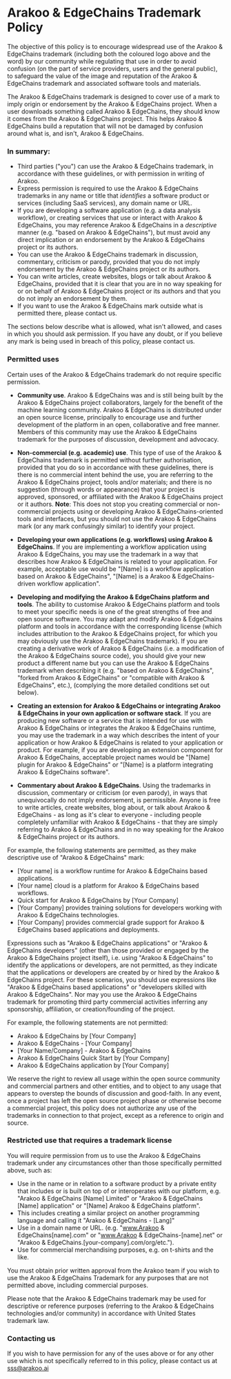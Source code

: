 # Arakoo & EdgeChains Trademark Policy


The objective of this policy is to encourage widespread use of the Arakoo & EdgeChains trademark (including
both the coloured logo above and the word) by our community while regulating that use in order to
avoid confusion (on the part of service providers, users and the general public), to safeguard the
value of the image and reputation of the Arakoo & EdgeChains trademark and associated software tools and materials.

The Arakoo & EdgeChains trademark is designed to cover use of a mark to imply origin or endorsement by the Arakoo & EdgeChains
project. When a user downloads something called Arakoo & EdgeChains, they should know it comes from the Arakoo & EdgeChains project.
This helps Arakoo & EdgeChains build a reputation that will not be damaged by confusion around what is, and isn't, Arakoo & EdgeChains.

### In summary:
* Third parties ("you") can use the Arakoo & EdgeChains trademark, in accordance with these guidelines, or with
permission in writing of Arakoo.
* Express permission is required to use the Arakoo & EdgeChains trademarks in any name or title that *identifies*
a software product or services (including SaaS services), any domain name or URL.
* If you are developing a software application (e.g. a data analysis workflow), or creating services
that use or interact with Arakoo & EdgeChains, you may reference Arakoo & EdgeChains in a *descriptive* manner (e.g. "based on Arakoo & EdgeChains"),
but must avoid any direct implication or an endorsement by the Arakoo & EdgeChains project or its authors.
* You can use the Arakoo & EdgeChains trademark in discussion, commentary, criticism or parody, provided that you do not imply
endorsement by the Arakoo & EdgeChains project or its authors.
* You can write articles, create websites, blogs or talk about Arakoo & EdgeChains, provided that it is clear that you are
in no way speaking for or on behalf of Arakoo & EdgeChains project or its authors and that you do not imply an endorsement by them.
* If you want to use the Arakoo & EdgeChains mark outside what is permitted there, please contact us.

The sections below describe what is allowed, what isn't allowed, and cases in which you should ask permission. If you have
any doubt, or if you believe any mark is being used in breach of this policy, please contact us.

### Permitted uses

Certain uses of the Arakoo & EdgeChains trademark do not require specific permission.

*	**Community use**. Arakoo & EdgeChains was and is still being built by the Arakoo & EdgeChains project collaborators, largely
for the benefit of the machine learning community. Arakoo & EdgeChains is distributed under an open source license, principally to encourage use and further development of the platform in an open, collaborative and free manner. Members of this
community may use the Arakoo & EdgeChains trademark for the purposes of discussion, development and advocacy.

*	**Non-commercial (e.g. academic) use**. This type of use of the Arakoo & EdgeChains trademark is permitted without further
authorisation, provided that you do so in accordance with these guidelines, there is there is no commercial intent
behind the use, you are referring to the Arakoo & EdgeChains project, tools and/or materials; and there is no suggestion
(through words or appearance) that your project is approved, sponsored, or affiliated with the Arakoo & EdgeChains project
or it authors. **Note**: This does not stop you creating commercial or non-commercial projects using or developing
Arakoo & EdgeChains-oriented tools and interfaces, but you should not use the Arakoo & EdgeChains mark (or any mark confusingly similar) to identify your project.

* **Developing your own applications (e.g. workflows) using Arakoo & EdgeChains**. If you are implementing a workflow application
using Arakoo & EdgeChains, you may use the trademark in a way that describes how Arakoo & EdgeChains is related to your application.
For example, acceptable use would be "[Name] is a workflow application based on Arakoo & EdgeChains", "[Name] is a Arakoo & EdgeChains-driven workflow application".

*	**Developing and modifying the Arakoo & EdgeChains platform and tools**. The ability to customise Arakoo & EdgeChains platform and tools to
meet your specific needs is one of the great strengths of free and open source software. You may adapt and modify
Arakoo & EdgeChains platform and tools in accordance with the corresponding license (which includes attribution to the Arakoo & EdgeChains project, for which you may obviously use the Arakoo & EdgeChains trademark). If you are creating a derivative work of Arakoo & EdgeChains (i.e. a modification of the Arakoo & EdgeChains source code), you should give your new product a different name but you can use the Arakoo & EdgeChains trademark when describing it (e.g. "based on Arakoo & EdgeChains", "forked from Arakoo & EdgeChains" or "compatible with Arakoo & EdgeChains", etc.), (complying the more detailed conditions set out below).

* **Creating an extension for Arakoo & EdgeChains or integrating Arakoo & EdgeChains in your own application or software stack**. If you are producing new software or a service that is intended for use with Arakoo & EdgeChains or integrates the Arakoo & EdgeChains runtime, you may use the trademark in a way which describes the intent of your application or how Arakoo & EdgeChains is related to your application or product. For example, if you are developing an extension component for Arakoo & EdgeChains, acceptable project names would be "[Name] plugin for Arakoo & EdgeChains" or "[Name] is a platform integrating Arakoo & EdgeChains software".

*	**Commentary about Arakoo & EdgeChains**. Using the trademarks in discussion, commentary or criticism (or even parody),
in ways that unequivocally do not imply endorsement, is permissible. Anyone is free to write articles, create
websites, blog about, or talk about Arakoo & EdgeChains - as long as it's clear to everyone - including people completely
unfamiliar with Arakoo & EdgeChains - that they are simply referring to Arakoo & EdgeChains and in no way speaking for the Arakoo & EdgeChains project or its authors.

For example, the following statements are permitted, as they make descriptive use of "Arakoo & EdgeChains" mark:
* [Your name] is a workflow runtime for Arakoo & EdgeChains based applications.
* [Your name] cloud is a platform for Arakoo & EdgeChains based workflows.
* Quick start for Arakoo & EdgeChains by [Your Company]
* [Your Company] provides training solutions for developers working with Arakoo & EdgeChains technologies.
* [Your Company] provides commercial grade support for Arakoo & EdgeChains based applications and deployments.

Expressions such as "Arakoo & EdgeChains applications" or "Arakoo & EdgeChains developers" (other than those provided or engaged
by the Arakoo & EdgeChains project itself), i.e. using "Arakoo & EdgeChains" to identify the applications or developers, are not
permitted, as they indicate that the applications or developers are created by or hired by the Arakoo & EdgeChains
project. For these scenarios, you should use expressions like "Arakoo & EdgeChains based applications" or "developers
skilled with Arakoo & EdgeChains". Nor may you use the Arakoo & EdgeChains trademark for promoting third party commercial
activities inferring any sponsorship, affiliation, or creation/founding of the project.   

For example, the following statements are not permitted:
*	Arakoo & EdgeChains by [Your Company]
*	Arakoo & EdgeChains - [Your Company]
*	[Your Name/Company] - Arakoo & EdgeChains
*	Arakoo & EdgeChains Quick Start by [Your Company]
*	Arakoo & EdgeChains application by [Your Company]

We reserve the right to review all usage within the open source community and commercial partners and
other entities, and to object to any usage that appears to overstep the bounds of discussion and good-faith.
In any event, once a project has left the open source project phase or otherwise become a commercial project,
this policy does not authorize any use of the trademarks in connection to that project, except as a
reference to origin and source.

### Restricted use that requires a trademark license

You will require permission from us to use the Arakoo & EdgeChains trademark under any circumstances other than
those specifically permitted above, such as:
* Use in the name or in relation to a software product by a private entity that includes or is built on
top of or interoperates with our platform, e.g. "Arakoo & EdgeChains [Name] Limited" or "Arakoo & EdgeChains [Name] application"
or "[Name] Arakoo & EdgeChains platform".
* This includes creating a similar project on another programming language and calling it "Arakoo & EdgeChains - [Lang]"
* Use in a domain name or URL. (e.g. "www.Arakoo & EdgeChains[name].com" or "www.Arakoo & EdgeChains-[name].net" or
"Arakoo & EdgeChains.[your-company].com/org/etc.").
* Use for commercial merchandising purposes, e.g. on t-shirts and the like.

You must obtain prior written approval from the Arakoo team if you wish to use the Arakoo & EdgeChains Trademark for any
purposes that are not permitted above, including commercial purposes.

Please note that the Arakoo & EdgeChains trademark may be used for descriptive or reference purposes
(referring to the Arakoo & EdgeChains technologies and/or community) in accordance with United States trademark law.

### Contacting us

If you wish to have permission for any of the uses above or for any other use which is not specifically
referred to in this policy, please contact us at sss@arakoo.ai
